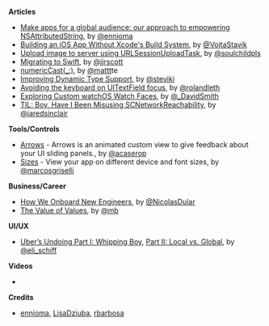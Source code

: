 
**Articles**

* [Make apps for a global audience: our approach to empowering NSAttributedString](https://medium.com/ynap-tech/our-approach-to-empowering-nsattributedstring-f6ecab72b9a9/), by [@ennioma](https://twitter.com/ennioma)
* [Building an iOS App Without Xcode's Build System](https://vojtastavik.com/2018/10/15/building-ios-app-without-xcode/), by [@VojtaStavik](https://twitter.com/vojtastavik)
* [Upload image to server using URLSessionUploadTask](https://fluffy.es/upload-image-to-server/), by [@soulchildpls](https://twitter.com/soulchildpls)
* [Migrating to Swift](https://jjrscott.com/migrating-to-swift/), by [@jjrscott](https://twitter.com/jjrscott)
* [numeric​Cast(_:)](https://nshipster.com/numericcast/), by [@mattt](https://twitter.com/mattt)te
* [Improving Dynamic Type Support](https://pspdfkit.com/blog/2018/improving-dynamic-type-support/), by [@steviki](https://twitter.com/steviki)
* [Avoiding the keyboard on UITextField focus](https://rolandleth.com/avoiding-the-keyboard-on-uitextfield-focus), by [@rolandleth](https://twitter.com/rolandleth)
* [Exploring Custom watchOS Watch Faces](https://david-smith.org/blog/2018/10/12/exploring-custom-watchos-watch-faces/), by [@_DavidSmith](http://twitter.com/_DavidSmith)
* [TIL: Boy, Have I Been Misusing SCNetworkReachability](http://blog.jaredsinclair.com/post/179083065595/til-boy-have-i-been-misusing), by [@jaredsinclair](https://twitter.com/jaredsinclair) 

**Tools/Controls**

* [Arrows](https://github.com/antoniocasero/Arrows) - Arrows is an animated custom view to give feedback about your UI sliding panels., by [@acaserop](https://twitter.com/acaserop)
* [Sizes](https://github.com/marcosgriselli/Sizes) - View your app on different device and font sizes, by [@marcosgriselli](https://twitter.com/marcosgriselli)

**Business/Career**

* [How We Onboard New Engineers](https://pspdfkit.com/blog/2018/onboarding-new-engineers/), by [@NicolasDular](https://twitter.com/NicolasDular)
* [The Value of Values](https://blog.lickability.com/the-value-of-values-3b2e2ee5328b), by [@mb](https://twitter.com/mb)

**UI/UX**

* [Uber’s Undoing Part I: Whipping Boy](http://www.elischiff.com/blog/2018/10/10/ubers-undoing-part-i-whipping-boy), [Part II: Local vs. Global](http://www.elischiff.com/blog/2018/10/17/ubers-undoing-part-ii-local-vs-global), by [@eli_schiff](https://twitter.com/eli_schiff)

**Videos**

* 

**Credits**

* [ennioma](https://github.com/ennioma), [LisaDziuba](https://github.com/lisadziuba), [rbarbosa](https://github.com/rbarbosa)
